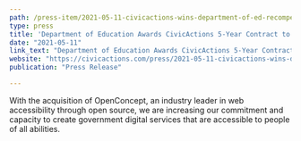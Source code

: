 ```yaml
---
path: /press-item/2021-05-11-civicactions-wins-department-of-ed-recompete
type: press
title: 'Department of Education Awards CivicActions 5-Year Contract to Advance Adult Literacy'
date: "2021-05-11"
link_text: "Department of Education Awards CivicActions 5-Year Contract to Advance Adult Literacy"
website: "https://civicactions.com/press/2021-05-11-civicactions-wins-department-of-ed-recompete"
publication: "Press Release"

---
```


With the acquisition of OpenConcept, an industry leader in web accessibility through open source, we are increasing our commitment and capacity to create government digital services that are accessible to people of all abilities.
